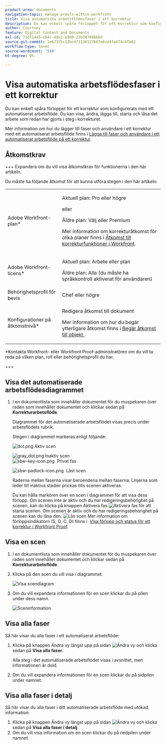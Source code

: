 ```yaml
---
product-area: documents
navigation-topic: manage-proofs-within-workfront
title: Visa automatiska arbetsflödesfaser i ett korrektur
description: Du kan enkelt spåra förloppet för ett korrektur som konfigurerats med ett automatiserat arbetsflöde. Du kan visa, ändra, lägga till, starta och låsa det arbete som redan har gjorts i steg i korrekturet.
author: Courtney
feature: Digital Content and Documents
exl-id: 71df1445-c64c-4de2-a9b8-23bd47898b6d
source-git-commit: 1e67375c12bc473130127887e6cd4fa474c4fb02
workflow-type: tm+mt
source-wordcount: '549'
ht-degree: 0%

---
```


# Visa automatiska arbetsflödesfaser i ett korrektur

Du kan enkelt spåra förloppet för ett korrektur som konfigurerats med ett automatiserat arbetsflöde. Du kan visa, ändra, lägga till, starta och låsa det arbete som redan har gjorts i steg i korrekturet.

Mer information om hur du lägger till faser och användare i ett korrektur med ett automatiserat arbetsflöde finns i [Lägga till faser och användare i ett automatiserat arbetsflöde på ett korrektur](../../../review-and-approve-work/proofing/managing-proofs-within-workfront/add-stages-users-to-automated-workflow-proof.md).

## Åtkomstkrav

+++ Expandera om du vill visa åtkomstkrav för funktionerna i den här artikeln.

Du måste ha följande åtkomst för att kunna utföra stegen i den här artikeln:

<table style="table-layout:auto"> 
 <col> 
 <col> 
 <tbody> 
  <tr> 
   <td role="rowheader">Adobe Workfront-plan*</td> 
   <td> <p>Aktuell plan: Pro eller högre</p> <p>eller</p> <p>Äldre plan: Välj eller Premium</p> <p>Mer information om korrekturåtkomst för olika planer finns i <a href="/help/quicksilver/administration-and-setup/manage-workfront/configure-proofing/access-to-proofing-functionality.md" class="MCXref xref">Åtkomst till korrekturfunktioner i Workfront</a>.</p> </td> 
  </tr> 
  <tr> 
   <td role="rowheader">Adobe Workfront-licens*</td> 
   <td> <p>Aktuell plan: Arbete eller plan</p> <p>Äldre plan: Alla (du måste ha språkkontroll aktiverat för användaren)</p> </td> 
  </tr> 
  <tr> 
   <td role="rowheader">Behörighetsprofil för bevis </td> 
   <td>Chef eller högre</td> 
  </tr> 
  <tr> 
   <td role="rowheader">Konfigurationer på åtkomstnivå*</td> 
   <td> <p>Redigera åtkomst till dokument</p> <p>Mer information om hur du begär ytterligare åtkomst finns i <a href="../../../workfront-basics/grant-and-request-access-to-objects/request-access.md" class="MCXref xref">Begär åtkomst till objekt </a>.</p> </td> 
  </tr> 
 </tbody> 
</table>

&#42;Kontakta Workfront- eller Workfront Proof-administratören om du vill ta reda på vilken plan, roll eller behörighetsprofil du har.

+++

## Visa det automatiserade arbetsflödesdiagrammet

1. I en dokumentlista som innehåller dokumentet för du muspekaren över raden som innehåller dokumentet och klickar sedan på **Korrekturarbetsflöde**.

   Diagrammet för det automatiserade arbetsflödet visas precis under arbetsflödets rubrik.

   Stegen i diagrammet markeras enligt följande:

   ![dot.png](assets/dot.png) Aktiv scen

   ![gray_dot.png](assets/grey-dot.png) Inaktiv scen\
   ![sbw-key-icon.png](assets/sbw-key-icon.png)  Privat fas

   ![sbw-padlock-icon.png](assets/sbw-padlock-icon.png)  Låst scen

   Raderna mellan faserna visar beroendena mellan faserna. Linjerna som leder till inaktiva stadier prickas tills scenen aktiveras.

   Du kan hålla markören över en scen i diagrammet för att visa dess förlopp. Om scenen inte är aktiv och du har redigeringsbehörighet på scenen, kan du klicka på knappen Aktivera fas ![Aktivera fas](assets/activate-stage-btn.png) för att starta scenen. Om scenen är aktiv och du har redigeringsbehörighet på scenen kan du låsa den. ![Lås scen](assets/lock-stage-btn.png) Mer information om förloppsindikatorn (S, O, C, D) finns i  [Visa förlopp och status för ett korrektur i Workfront Proof](../../../workfront-proof/wp-work-proofsfiles/manage-your-work/view-progress-and-status-of-proof.md).

## Visa en scen

1. I en dokumentlista som innehåller dokumentet för du muspekaren över raden som innehåller dokumentet och klickar sedan på **Korrekturarbetsflöde**.
1. Klicka på den scen du vill visa i diagrammet.

   ![Visa scendiagram](assets/view-stage-diagram-350x204.png)

1. Om du vill expandera informationen för en scen klickar du på pilen under dess namn.

   ![Sceninformation](assets/stage-details-caret-350x167.png)

## Visa alla faser

Så här visar du alla faser i ett automatiserat arbetsflöde:

1. Klicka på knappen Ändra vy längst upp på sidan ![Ändra vy](assets/change-view-btn.png) och klicka sedan på **Visa alla faser**.

   Alla steg i det automatiserade arbetsflödet visas i avsnittet, men informationen är dold.

1. Om du vill expandera informationen för en scen klickar du på sidpilen under namnet.

## Visa alla faser i detalj

Så här visar du alla faser i ditt automatiserade arbetsflöde med utökad information:

1. Klicka på knappen Ändra vy längst upp på sidan ![Ändra vy](assets/change-view-btn.png) och klicka sedan på **Visa alla faser i detalj**.
1. Om du vill visa information om en scen klickar du på nedpilen under namnet.

